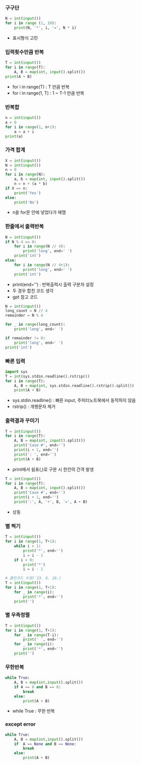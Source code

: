 ### 구구단
```py
N = int(input())
for i in range (1, 10):
    print(N, '*', i, '=', N * i)
```
- 표시형식 고민

### 입력횟수만큼 반복
```py
T = int(input())
for i in range(T):
    A, B = map(int, input().split())
print(A + B)
```
- for i in range(T) : T 만큼 반복
- for i in range(1, T) : 1 ~ T-1 만큼 반복

### 반복합
```py
n = int(input())
a = 0
for i in range(1, n+1):
    a = a + i
print(a)
```

### 가격 합계
```py
X = int(input())
N = int(input())
n = 0
for i in range(N):
    a, b = map(int, input().split())
    n = n + (a * b)
if X == n:
    print('Yes')
else:
    print('No')
```
- n을 for문 안에 넣었다가 헤맴

### 한줄에서 출력반복
```py
N = int(input())
if N % 4 == 0:
    for i in range(N // 4):
        print('long', end=' ')
    print('int')
else:
    for i in range(N // 4+1):
        print('long', end=' ')
    print('int')
```
- print(end='') : 반복출력시 출력 구분자 설정
- 두 경우 합친 코드 생각
- gpt 참고 코드
```py
N = int(input())
long_count = N // 4
remainder = N % 4

for _ in range(long_count):
    print('long', end=' ')

if remainder != 0:
    print('long', end=' ')
print('int')
```
### 빠른 입력
```py
import sys
T = int(sys.stdin.readline().rstrip())
for i in range(T):
    A, B = map(int, sys.stdin.readline().rstrip().split())
    print(A + B)
```
- sys.stdin.readline() : 빠른 input, 주피터노트북에서 동작하지 않음
- rstrip() : 개행문자 제거

### 출력결과 꾸미기
```py
T = int(input())
for i in range(T):
    A, B = map(int, input().split())
    print('Case #', end='')
    print(i + 1, end='')
    print(': ', end='')
    print(A + B)
```
- print에서 쉼표(,)로 구분 시 한칸의 간격 발생

```py
T = int(input())
for i in range(T):
    A, B = map(int, input().split())
    print('Case #', end='')
    print(i + 1, end='')
    print(':', A, '+', B, '=', A + B)
```
- 상동

### 별 찍기
```py
T = int(input())
for i in range(1, T+1):
    while i > 1:
        print('*', end='')
        i = i - 1
    if i > 0:
        print('*')
        i = i - 1
```
```py
# 클린코드 수정('23. 6. 26.)
T = int(input())
for i in range(1, T+1):
    for _ in range(i):
        print('*', end='')
    print('')
```

### 별 우측정렬
```py
T = int(input())
for i in range(1, T+1):
    for _ in range(T-i):
        print(' ', end='')
    for _ in range(i):
        print('*', end='')
    print('')
```

### 무한반복
```py
while True:
    A, B = map(int,input().split())
    if A == 0 and B == 0:
        break
    else:
        print(A + B)
```
- while True : 무한 반복

### except error
```py
while True:
    A, B = map(int,input().split())
    if  A == None and B == None:
        break
    else:
        print(A + B)
```